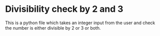 # Divisibility check by 2 and 3
This is a python file which takes an integer input from the user and check the number is either divisible by 2 or 3 or both.
